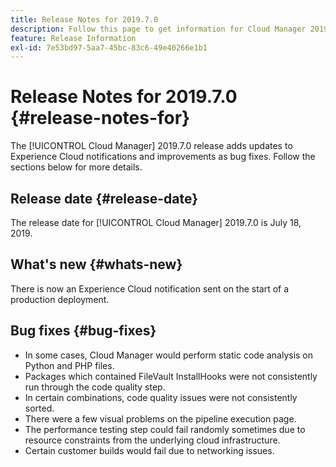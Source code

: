 ```yaml
---
title: Release Notes for 2019.7.0
description: Follow this page to get information for Cloud Manager 2019.7.0.
feature: Release Information
exl-id: 7e53bd97-5aa7-45bc-83c6-49e40266e1b1
---
```

# Release Notes for 2019.7.0 {#release-notes-for}

The [!UICONTROL Cloud Manager] 2019.7.0 release adds updates to Experience Cloud notifications and improvements as bug fixes. Follow the sections below for more details.

## Release date {#release-date}

The release date for [!UICONTROL Cloud Manager] 2019.7.0 is July 18, 2019.

## What's new {#whats-new}

There is now an Experience Cloud notification sent on the start of a production deployment.

## Bug fixes {#bug-fixes}

* In some cases, Cloud Manager would perform static code analysis on Python and PHP files.
* Packages which contained FileVault InstallHooks were not consistently run through the code quality step.
* In certain combinations, code quality issues were not consistently sorted.
* There were a few visual problems on the pipeline execution page.
* The performance testing step could fail randomly sometimes due to resource constraints from the underlying cloud infrastructure.
* Certain customer builds would fail due to networking issues.
